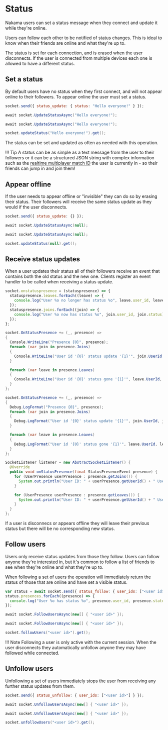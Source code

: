 # Status

Nakama users can set a status message when they connect and update it while they're online.

Users can follow each other to be notified of status changes. This is ideal to know when their friends are online and what they're up to.

The status is set for each connection, and is erased when the user disconnects. If the user is connected from multiple devices each one is allowed to have a different status.

## Set a status

By default users have no status when they first connect, and will not appear online to their followers. To appear online the user must set a status.

```js fct_label="JavaScript"
socket.send({ status_update: { status: "Hello everyone!" } });
```

```csharp fct_label=".NET"
await socket.UpdateStatusAsync("Hello everyone!");
```

```csharp fct_label="Unity"
await socket.UpdateStatusAsync("Hello everyone!");
```

```java fct_label="Java"
socket.updateStatus("Hello everyone!").get();
```

The status can be set and updated as often as needed with this operation.

!!! Tip
    A status can be as simple as a text message from the user to their followers or it can be a structured JSON string with complex information such as the [realtime multiplayer match ID](gameplay-multiplayer-realtime.md) the user is currently in - so their friends can jump in and join them!

## Appear offline

If the user needs to appear offline or "invisible" they can do so by erasing their status. Their followers will receive the same status update as they would if the user disconnects.

```js fct_label="JavaScript"
socket.send({ status_update: {} });
```

```csharp fct_label=".NET"
await socket.UpdateStatusAsync(null);
```

```csharp fct_label="Unity"
await socket.UpdateStatusAsync(null);
```

```java fct_label="Java"
socket.updateStatus(null).get();
```

## Receive status updates

When a user updates their status all of their followers receive an event that contains both the old status and the new one. Clients register an event handler to be called when receiving a status update.

```js fct_label="JavaScript"
socket.onstatuspresence = (statuspresence) => {
  statuspresence.leaves.forEach((leave) => {
    console.log("User %o no longer has status %o", leave.user_id, leave.status);
  });
  statuspresence.joins.forEach((join) => {
    console.log("User %o now has status %o", join.user_id, join.status);
  });
};
```

```csharp fct_label=".NET"
socket.OnStatusPresence += (_, presence) =>
{
  Console.WriteLine("Presence {0}", presence);
  foreach (var join in presence.Joins)
  {
    Console.WriteLine("User id '{0}' status update '{1}'", join.UserId, join.Status);
  }

  foreach (var leave in presence.Leaves)
  {
    Console.WriteLine("User id '{0}' status gone '{1}'", leave.UserId, leave.Status);
  }
};
```

```csharp fct_label="Unity"
socket.OnStatusPresence += (_, presence) =>
{
  Debug.LogFormat("Presence {0}", presence);
  foreach (var join in presence.Joins)
  {
    Debug.LogFormat("User id '{0}' status update '{1}'", join.UserId, join.Status);
  }

  foreach (var leave in presence.Leaves)
  {
    Debug.LogFormat("User id '{0}' status gone '{1}'", leave.UserId, leave.Status);
  }
};
```

```java fct_label="Java"
SocketListener listener = new AbstractSocketListener() {
  @Override
  public void onStatusPresence(final StatusPresenceEvent presence) {
    for (UserPresence userPresence : presence.getJoins()) {
      System.out.println("User ID: " + userPresence.getUserId() + " Username: " + userPresence.getUsername() + " Status: " + userPresence.getStatus());
    }

    for (UserPresence userPresence : presence.getLeaves()) {
      System.out.println("User ID: " + userPresence.getUserId() + " Username: " + userPresence.getUsername() + " Status: " + userPresence.getStatus());
    }
  }
};
```

If a user is disconnecs or appears offline they will leave their previous status but there will be no corresponding new status.

## Follow users

Users only receive status updates from those they follow. Users can follow anyone they're interested in, but it's common to follow a list of friends to see when they're online and what they're up to.

When following a set of users the operation will immediately return the status of those that are online and have set a visible status.

```js fct_label="JavaScript"
var status = await socket.send({ status_follow: { user_ids: ["<user id>"] } });
status.presences.forEach((presence) => {
  console.log("User %o has status %o", presence.user_id, presence.status);
});
```

```csharp fct_label=".NET"
await socket.FollowUsersAsync(new[] { "<user id>" });
```

```csharp fct_label="Unity"
await socket.FollowUsersAsync(new[] { "<user id>" });
```

```java fct_label="Java"
socket.followUsers("<user id>").get();
```

!!! Note
    Following a user is only active with the current session. When the user disconnects they automatically unfollow anyone they may have followed while connected.

## Unfollow users

Unfollowing a set of users immediately stops the user from receiving any further status updates from them.

```js fct_label="JavaScript"
socket.send({ status_unfollow: { user_ids: ["<user id>"] } });
```

```csharp fct_label=".NET"
await socket.UnfollowUsersAsync(new[] { "<user id>" });
```

```csharp fct_label="Unity"
await socket.UnfollowUsersAsync(new[] { "<user id>" });
```

```java fct_label="Java"
socket.unfollowUsers("<user id>").get();
```
